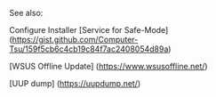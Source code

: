See also:

Configure Installer [Service for Safe-Mode] (https://gist.github.com/Computer-Tsu/159f5cb6c4cb19c84f7ac2408054d89a)

[WSUS Offline Update] (https://www.wsusoffline.net/)

[UUP dump] (https://uupdump.net/)
